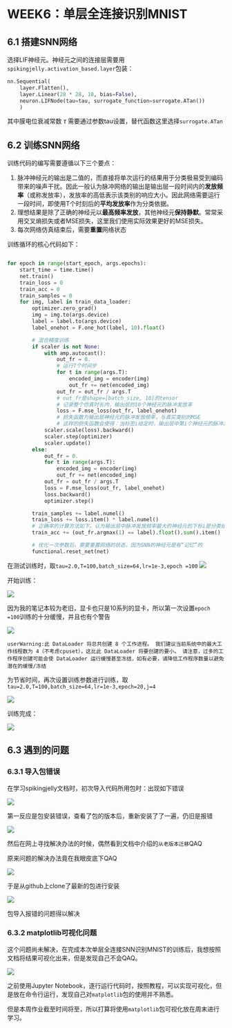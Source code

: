 # WEEK6：单层全连接识别MNIST

## 6.1 搭建SNN网络

选择LIF神经元。神经元之间的连接层需要用`spikingjelly.activation_based.layer`包装：

```python
nn.Sequential(
    layer.Flatten(),
    layer.Linear(28 * 28, 10, bias=False),
    neuron.LIFNode(tau=tau, surrogate_function=surrogate.ATan())
    )
```

其中膜电位衰减常数 $\tau$ 需要通过参数tau设置，替代函数这里选择`surrogate.ATan`

## 6.2 训练SNN网络

训练代码的编写需要遵循以下三个要点：

1. 脉冲神经元的输出是二值的，而直接将单次运行的结果用于分类极易受到编码带来的噪声干扰。因此一般认为脉冲网络的输出是输出层一段时间内的**发放频率**（或称发放率），发放率的高低表示该类别的响应大小。因此网络需要运行一段时间，即使用T个时刻后的**平均发放率**作为分类依据。
2. 理想结果是除了正确的神经元以**最高频率发放**，其他神经元**保持静默**。常常采用交叉熵损失或者MSE损失，这里我们使用实际效果更好的MSE损失。
3. 每次网络仿真结束后，需要**重置**网络状态

训练循环的核心代码如下：
```python

for epoch in range(start_epoch, args.epochs):
    start_time = time.time()
    net.train()
    train_loss = 0
    train_acc = 0
    train_samples = 0
    for img, label in train_data_loader:
        optimizer.zero_grad()
        img = img.to(args.device)
        label = label.to(args.device)
        label_onehot = F.one_hot(label, 10).float()

        # 混合精度训练
        if scaler is not None:
            with amp.autocast():
                out_fr = 0.
                # 运行T个时间步
                for t in range(args.T):
                    encoded_img = encoder(img)
                    out_fr += net(encoded_img)
                out_fr = out_fr / args.T
                # out_fr是shape=[batch_size, 10]的tensor
                # 记录整个仿真时长内，输出层的10个神经元的脉冲发放率
                loss = F.mse_loss(out_fr, label_onehot)
                # 损失函数为输出层神经元的脉冲发放频率，与真实类别的MSE
                # 这样的损失函数会使得：当标签i给定时，输出层中第i个神经元的脉冲发放频率趋近1，而其他神经元的脉冲发放频率趋近0
            scaler.scale(loss).backward()
            scaler.step(optimizer)
            scaler.update()
        else:
            out_fr = 0.
            for t in range(args.T):
                encoded_img = encoder(img)
                out_fr += net(encoded_img)
            out_fr = out_fr / args.T
            loss = F.mse_loss(out_fr, label_onehot)
            loss.backward()
            optimizer.step()

        train_samples += label.numel()
        train_loss += loss.item() * label.numel()
        # 正确率的计算方法如下。认为输出层中脉冲发放频率最大的神经元的下标i是分类结果
        train_acc += (out_fr.argmax(1) == label).float().sum().item()

        # 优化一次参数后，需要重置网络的状态，因为SNN的神经元是有“记忆”的
        functional.reset_net(net)

```
在测试训练时，取`tau=2.0,T=100,batch_size=64,lr=1e-3,epoch =100`
![](image/2022-07-29-15-45-45.png)

开始训练：

![](image/2022-07-29-15-49-10.png)

因为我的笔记本较为老旧，显卡也只是10系列的显卡，所以第一次设置`epoch =100`训练的十分缓慢，并且也有个警告

![](image/2022-07-29-15-52-13.png)

`userWarning:此 DataLoader 将总共创建 8 个工作进程。 我们建议当前系统中的最大工作线程数为 4（不考虑cpuset），这比此 DataLoader 将要创建的要小。 请注意，过多的工作程序创建可能会使 DataLoader 运行缓慢甚至冻结，如有必要，请降低工作程序数量以避免潜在的缓慢/冻结`

为节省时间，再次设置训练参数进行训练，取`tau=2.0,T=100,batch_size=64,lr=1e-3,epoch=20,j=4`

![](image/2022-07-29-15-56-09.png)

训练完成：

![](image/2022-07-29-15-56-26.png)

## 6.3 遇到的问题

### 6.3.1 导入包错误

在学习spikingjelly文档时，初次导入代码所用包时：出现如下错误

![](image/2022-07-29-15-59-50.png)

第一反应是包安装错误，查看了包的版本后，重新安装了了一遍，仍旧是报错

![](image/2022-07-29-16-03-38.png)

然后在网上寻找解决办法的时候，偶然看到文档中介绍的`从老版本迁移`QAQ

原来问题的解决办法竟在我眼皮底下QAQ

![](image/2022-07-29-16-16-14.png)

于是从github上clone了最新的包进行安装

![](image/2022-07-29-16-05-26.png)

包导入报错的问题得以解决

### 6.3.2 matplotlib可视化问题

这个问题尚未解决，在完成本次单层全连接SNN识别MNIST的训练后，我想按照文档将结果可视化出来，但是发现自己不会QAQ。

![](image/2022-07-29-16-16-33.png)

之前使用Jupyter Notebook，逐行运行代码时，按照教程，可以实现可视化，但是放在命令行运行，发现自己对`matplotlib`包的使用并不熟悉。

但是本周作业截至时间将至，所以打算将使用`matplotlib`包可视化放在周末进行学习。